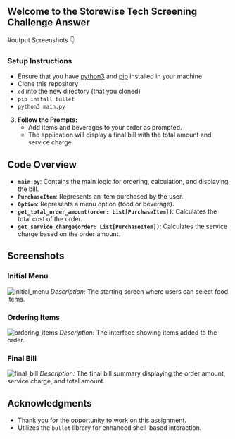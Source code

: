 ## Welcome to the Storewise Tech Screening Challenge Answer 
#output Screenshots 👇

### Setup Instructions
- Ensure that you have [python3](https://www.python.org/downloads/) and [pip](https://pip.pypa.io/en/stable/installation/) installed in your machine
- Clone this repository
- `cd` into the new directory (that you cloned)
- `pip install bullet`
- `python3 main.py`


3. **Follow the Prompts:**
   - Add items and beverages to your order as prompted.
   - The application will display a final bill with the total amount and service charge.

## Code Overview

- **`main.py`**: Contains the main logic for ordering, calculation, and displaying the bill.
- **`PurchaseItem`**: Represents an item purchased by the user.
- **`Option`**: Represents a menu option (food or beverage).
- **`get_total_order_amount(order: List[PurchaseItem])`**: Calculates the total cost of the order.
- **`get_service_charge(order: List[PurchaseItem])`**: Calculates the service charge based on the order amount.

## Screenshots

### Initial Menu
![initial_menu](https://github.com/user-attachments/assets/f6f962f3-9f7d-4568-953a-d8cf5cb79326)
*Description:* The starting screen where users can select food items.


### Ordering Items
![ordering_items](https://github.com/user-attachments/assets/203ff794-f407-41b3-9ee3-0f294f58fae1)
*Description:* The interface showing items added to the order.

### Final Bill
![final_bill](https://github.com/user-attachments/assets/9679b07a-3f79-43ff-ba01-a01135bad850)
*Description:* The final bill summary displaying the order amount, service charge, and total amount.


## Acknowledgments

- Thank you for the opportunity to work on this assignment.
- Utilizes the `bullet` library for enhanced shell-based interaction.
